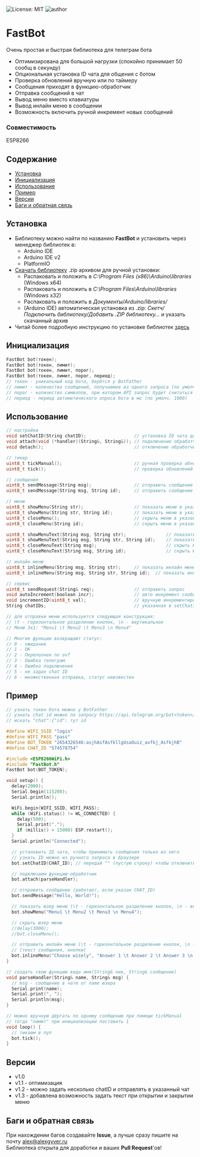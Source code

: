 ![License: MIT](https://img.shields.io/badge/License-MIT-green.svg)
![author](https://img.shields.io/badge/author-AlexGyver-informational.svg)
# FastBot
Очень простая и быстрая библиотека для телеграм бота
- Оптимизирована для большой нагрузки (спокойно принимает 50 сообщ в секунду)
- Опциональная установка ID чата для общения с ботом
- Проверка обновлений вручную или по таймеру
- Сообщения приходят в функцию-обработчик
- Отправка сообщений в чат
- Вывод меню вместо клавиатуры
- Вывод инлайн меню в сообщении
- Возможность включить ручной инкремент новых сообщений

### Совместимость
ESP8266

## Содержание
- [Установка](#install)
- [Инициализация](#init)
- [Использование](#usage)
- [Пример](#example)
- [Версии](#versions)
- [Баги и обратная связь](#feedback)

<a id="install"></a>
## Установка
- Библиотеку можно найти по названию **FastBot** и установить через менеджер библиотек в:
    - Arduino IDE
    - Arduino IDE v2
    - PlatformIO
- [Скачать библиотеку](https://github.com/GyverLibs/FastBot/archive/refs/heads/main.zip) .zip архивом для ручной установки:
    - Распаковать и положить в *C:\Program Files (x86)\Arduino\libraries* (Windows x64)
    - Распаковать и положить в *C:\Program Files\Arduino\libraries* (Windows x32)
    - Распаковать и положить в *Документы/Arduino/libraries/*
    - (Arduino IDE) автоматическая установка из .zip: *Скетч/Подключить библиотеку/Добавить .ZIP библиотеку…* и указать скачанный архив
- Читай более подробную инструкцию по установке библиотек [здесь](https://alexgyver.ru/arduino-first/#%D0%A3%D1%81%D1%82%D0%B0%D0%BD%D0%BE%D0%B2%D0%BA%D0%B0_%D0%B1%D0%B8%D0%B1%D0%BB%D0%B8%D0%BE%D1%82%D0%B5%D0%BA)

<a id="init"></a>
## Инициализация
```cpp
FastBot bot(токен);
FastBot bot(токен, лимит);
FastBot bot(токен, лимит, порог);
FastBot bot(токен, лимит, порог, период);
// токен - уникальный код бота, берётся у BotFather
// лимит - количество сообщений, получаемое из одного запроса (по умолч. 10)
// порог - количество символов, при котором API запрос будет считаться слишком большим и будет пропущен (по умолч. 10000)
// период - период автоматического опроса бота в мс (по умолч. 1000)
```

<a id="usage"></a>
## Использование
```cpp
// настройки
void setChatID(String chatID);                  // установка ID чата для парсинга сообщений. Можно указать несколько через запятую
void attach(void (*handler)(String&, String&)); // подключение обработчика сообщений
void detach();                                  // отключение обработчика сообщений

// тикер
uint8_t tickManual();                           // ручная проверка обновлений
uint8_t tick();                                 // проверка обновлений по таймеру

// сообщения
uint8_t sendMessage(String msg);                // отправить сообщение в указанный в setChatID чат/чаты
uint8_t sendMessage(String msg, String id);     // отправить сообщение в указанный здесь чат/чаты (через запятую)

// меню
uint8_t showMenu(String str);                   // показать меню в указанном в setChatID чате
uint8_t showMenu(String str, String id);        // показать меню в указанном здесь чате/чатах (через запятую)
uint8_t closeMenu();                            // скрыть меню в указанном в setChatID чате
uint8_t closeMenu(String id);                   // скрыть меню в указанном здесь чате/чатах (через запятую)

uint8_t showMenuText(String msg, String str);               // показать меню str в указанном в setChatID чате + сообщение msg
uint8_t showMenuText(String msg, String str, String id);    // показать меню str в указанном здесь чате/чатах (через запятую) + сообщение msg
uint8_t closeMenuText(String msg);                          // скрыть меню в указанном в setChatID чате + сообщение msg
uint8_t closeMenuText(String msg, String id);               // скрыть меню в указанном здесь чате/чатах (через запятую) + сообщение msg

// инлайн меню
uint8_t inlineMenu(String msg, String str);     // показать инлайн меню в указанном в setChatID чате
uint8_t inlineMenu(String msg, String str, String id);  // показать инлайн меню в указанном здесь чате/чатах (через запятую)

// сервис
uint8_t sendRequest(String& req);               // отправить запрос
void autoIncrement(boolean incr);               // авто инкремент сообщений (по умолч включен)
void incrementID(uint8_t val);                  // вручную инкрементировать ID на val
String chatIDs;                                 // указанная в setChatID строка, для отладки и редактирования списка

// для отправки меню используется следующая конструкция:
// \t - горизонтальное разделение кнопок, \n - вертикальное
// Меню 3x1: "Menu1 \t Menu2 \t Menu3 \n Menu4"

// Многие функции возвращают статус:
// 0 - ожидание
// 1 - ОК
// 2 - Переполнен по ovf
// 3 - Ошибка телеграм
// 4 - Ошибка подключения
// 5 - не задан chat ID
// 6 - множественная отправка, статус неизвестен
```

<a id="example"></a>
## Пример
```cpp
// узнать токен бота можно у BotFather
// узнать chat id можно по запросу https://api.telegram.org/bot<token>/getUpdates
// искать "chat":{"id": тут id

#define WIFI_SSID "login"
#define WIFI_PASS "pass"
#define BOT_TOKEN "2654326546:asjhAsfAsfkllgUsaOuiz_axfkj_AsfkjhB"
#define CHAT_ID "574578754"

#include <ESP8266WiFi.h>
#include "FastBot.h"
FastBot bot(BOT_TOKEN);

void setup() {
  delay(2000);
  Serial.begin(115200);
  Serial.println();

  WiFi.begin(WIFI_SSID, WIFI_PASS);
  while (WiFi.status() != WL_CONNECTED) {
    delay(500);
    Serial.print(".");
    if (millis() > 15000) ESP.restart();
  }
  Serial.println("Connected");

  // установить ID чата, чтобы принимать сообщения только из него
  // узнать ID можно из ручного запроса в браузере
  bot.setChatID(CHAT_ID); // передай "" (пустую строку) чтобы отключить проверку

  // подключаем функцию-обработчик
  bot.attach(parseHandler);

  // отправить сообщение (работает, если указан CHAT_ID)
  bot.sendMessage("Hello, World!");

  // показать юзер меню (\t - горизонтальное разделение кнопок, \n - вертикальное
  bot.showMenu("Menu1 \t Menu2 \t Menu3 \n Menu4");

  // скрыть юзер меню
  //delay(3000);
  //bot.closeMenu();

  // отправить инлайн меню (\t - горизонтальное разделение кнопок, \n - вертикальное
  // (текст сообщения, кнопки)
  bot.inlineMenu("Choose wisely", "Answer 1 \t Answer 2 \t Answer 3 \n Answer 4");
}

// создать свою функцию вида имя(String& ник, String& сообщение)
void parseHandler(String& name, String& msg) {
  // msg - сообщение в чате от name юзера
  Serial.print(name);
  Serial.print(", ");
  Serial.println(msg);
}

// можно вручную дёргать по одному сообщению при помощи tickManual
// тогда "лимит" при инициализации поставить 1
void loop() {
  // тикаем в луп
  bot.tick();
}
```

<a id="versions"></a>
## Версии
- v1.0
- v1.1 - оптимизация
- v1.2 - можно задать несколько chatID и отправлять в указанный чат
- v1.3 - добавлена возможность задать текст при открытии и закрытии меню

<a id="feedback"></a>
## Баги и обратная связь
При нахождении багов создавайте **Issue**, а лучше сразу пишите на почту [alex@alexgyver.ru](mailto:alex@alexgyver.ru)  
Библиотека открыта для доработки и ваших **Pull Request**'ов!